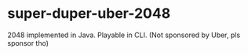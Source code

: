 # super-duper-uber-2048
2048 implemented in Java. Playable in CLI. (Not sponsored by Uber, pls sponsor tho)
